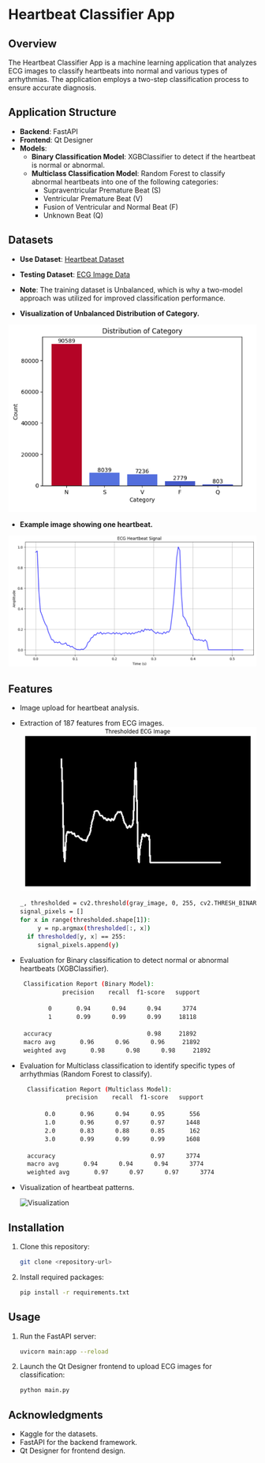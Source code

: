 # Heartbeat Classifier App

## Overview
The Heartbeat Classifier App is a machine learning application that analyzes ECG images to classify heartbeats into normal and various types of arrhythmias. The application employs a two-step classification process to ensure accurate diagnosis.

## Application Structure
- **Backend**: FastAPI
- **Frontend**: Qt Designer
- **Models**:
  - **Binary Classification Model**: XGBClassifier to detect if the heartbeat is normal or abnormal.
  - **Multiclass Classification Model**: Random Forest to classify abnormal heartbeats into one of the following categories:
    - Supraventricular Premature Beat (S)
    - Ventricular Premature Beat (V)
    - Fusion of Ventricular and Normal Beat (F)
    - Unknown Beat (Q)

## Datasets
- **Use Dataset**: [Heartbeat Dataset](https://www.kaggle.com/datasets/shayanfazeli/heartbeat)
- **Testing Dataset**: [ECG Image Data](https://www.kaggle.com/datasets/erhmrai/ecg-image-data)
- **Note**: The training dataset is Unbalanced, which is why a two-model approach was utilized for improved classification performance.


-    **Visualization of Unbalanced Distribution of Category.**

  ![Heartbeat Pattern Visualization](images/Screenshot%202024-10-06%20214310.png)

-    **Example image showing one heartbeat.**

  ![Example Heartbeat Image](images/Screenshot%202024-10-06%20214251.png)


## Features
- Image upload for heartbeat analysis.
- Extraction of 187 features from ECG images.
  ![Extraction](images/Screenshot%202024-10-06%20215738.png)
    ```bash
    _, thresholded = cv2.threshold(gray_image, 0, 255, cv2.THRESH_BINARY_INV + cv2.THRESH_OTSU)
    signal_pixels = []
    for x in range(thresholded.shape[1]):
         y = np.argmax(thresholded[:, x])
      if thresholded[y, x] == 255: 
         signal_pixels.append(y)
    ```
- Evaluation for Binary classification to detect normal or abnormal heartbeats (XGBClassifier).

   ```bash
    Classification Report (Binary Model):
               precision    recall  f1-score   support

           0       0.94      0.94      0.94      3774
           1       0.99      0.99      0.99     18118

    accuracy                           0.98     21892
    macro avg       0.96      0.96      0.96     21892
    weighted avg       0.98      0.98      0.98     21892

    ```
- Evaluation for Multiclass classification to identify specific types of arrhythmias (Random Forest to classify).

  ```bash
    Classification Report (Multiclass Model):
               precision    recall  f1-score   support

         0.0       0.96      0.94      0.95       556
         1.0       0.96      0.97      0.97      1448
         2.0       0.83      0.88      0.85       162
         3.0       0.99      0.99      0.99      1608

    accuracy                           0.97      3774
    macro avg       0.94      0.94      0.94      3774
    weighted avg       0.97      0.97      0.97      3774
    ```
- Visualization of heartbeat patterns.

  ![Visualization](images/Screenshot%202024-10-06%20224614.png)


## Installation
1. Clone this repository:
    ```bash
    git clone <repository-url>
    ```

2. Install required packages:
    ```bash
    pip install -r requirements.txt
    ```

## Usage
1. Run the FastAPI server:
    ```bash
    uvicorn main:app --reload
    ```

2. Launch the Qt Designer frontend to upload ECG images for classification:
    ```bash
    python main.py
    ```
    
## Acknowledgments
- Kaggle for the datasets.
- FastAPI for the backend framework.
- Qt Designer for frontend design.
